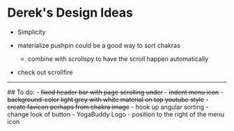 # Derek's Design Ideas
- Simplicity

- materialize pushpin could be a good way to sort chakras
  - combine with scrollspy to have the scroll happen automatically
- check out scrollfire
<hr>
## To do:
- <del>fixed header bar with page scrolling under</del>
- <del>indent menu icon</del>
- <del>background-color light grey with white material on top youtube style</del>
- <del>create favicon perhaps from chakra image</del>
- hook up angular sorting
- change look of button
- YogaBuddy Logo
  - position to the right of the menu icon
